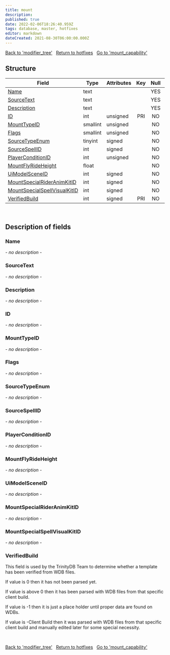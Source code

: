 ```yaml
---
title: mount
description: 
published: true
date: 2022-02-06T18:26:40.959Z
tags: database, master, hotfixes
editor: markdown
dateCreated: 2021-08-30T06:00:00.000Z
---
```


<a href="https://trinitycore.info/en/database/master/hotfixes/modifier_tree" class="mt-5 v-btn v-btn--depressed v-btn--flat v-btn--outlined theme--light v-size--default darkblue--text text--lighten-3"><span class="v-btn__content"><i aria-hidden="true" class="v-icon notranslate v-icon--left mdi mdi-arrow-left theme--light"></i><span>Back to 'modifier_tree'</span></span></a>&nbsp;&nbsp;&nbsp;<a href="https://trinitycore.info/en/database/master/hotfixes/home" class="mt-5 v-btn v-btn--depressed v-btn--flat v-btn--outlined theme--light v-size--default darkblue--text text--lighten-3"><span class="v-btn__content"><i aria-hidden="true" class="v-icon notranslate v-icon--left mdi mdi-home-outline theme--light"></i><span>Return to hotfixes</span></span></a>&nbsp;&nbsp;&nbsp;<a href="https://trinitycore.info/en/database/master/hotfixes/mount_capability" class="mt-5 v-btn v-btn--depressed v-btn--flat v-btn--outlined theme--light v-size--default darkblue--text text--lighten-3"><span class="v-btn__content"><span>Go to 'mount_capability'</span><i aria-hidden="true" class="v-icon notranslate v-icon--right mdi mdi-arrow-right theme--light"></i></span></a>

## Structure

| Field | Type | Attributes | Key | Null | Default | Extra | Comment |
| --- | --- | --- | :---: | :---: | --- | --- | --- |
| [Name](#name) | text |  |  | YES | NULL |  |  |
| [SourceText](#sourcetext) | text |  |  | YES | NULL |  |  |
| [Description](#description) | text |  |  | YES | NULL |  |  |
| [ID](#id) | int | unsigned | PRI | NO | 0 |  |  |
| [MountTypeID](#mounttypeid) | smallint | unsigned |  | NO | 0 |  |  |
| [Flags](#flags) | smallint | unsigned |  | NO | 0 |  |  |
| [SourceTypeEnum](#sourcetypeenum) | tinyint | signed |  | NO | 0 |  |  |
| [SourceSpellID](#sourcespellid) | int | signed |  | NO | 0 |  |  |
| [PlayerConditionID](#playerconditionid) | int | unsigned |  | NO | 0 |  |  |
| [MountFlyRideHeight](#mountflyrideheight) | float |  |  | NO | 0 |  |  |
| [UiModelSceneID](#uimodelsceneid) | int | signed |  | NO | 0 |  |  |
| [MountSpecialRiderAnimKitID](#mountspecialrideranimkitid) | int | signed |  | NO | 0 |  |  |
| [MountSpecialSpellVisualKitID](#mountspecialspellvisualkitid) | int | signed |  | NO | 0 |  |  |
| [VerifiedBuild](#verifiedbuild) | int | signed | PRI | NO | 0 |  |  |
&nbsp;
## Description of fields

### Name
*- no description -*
&nbsp;

### SourceText
*- no description -*
&nbsp;

### Description
*- no description -*
&nbsp;

### ID
*- no description -*
&nbsp;

### MountTypeID
*- no description -*
&nbsp;

### Flags
*- no description -*
&nbsp;

### SourceTypeEnum
*- no description -*
&nbsp;

### SourceSpellID
*- no description -*
&nbsp;

### PlayerConditionID
*- no description -*
&nbsp;

### MountFlyRideHeight
*- no description -*
&nbsp;

### UiModelSceneID
*- no description -*
&nbsp;

### MountSpecialRiderAnimKitID
*- no description -*
&nbsp;

### MountSpecialSpellVisualKitID
*- no description -*
&nbsp;

### VerifiedBuild
This field is used by the TrinityDB Team to determine whether a template has been verified from WDB files.

If value is 0 then it has not been parsed yet.

If value is above 0 then it has been parsed with WDB files from that specific client build.

If value is -1 then it is just a place holder until proper data are found on WDBs.

If value is -Client Build then it was parsed with WDB files from that specific client build and manually edited later for some special necessity.

&nbsp;

<a href="https://trinitycore.info/en/database/master/hotfixes/modifier_tree" class="mt-5 v-btn v-btn--depressed v-btn--flat v-btn--outlined theme--light v-size--default darkblue--text text--lighten-3"><span class="v-btn__content"><i aria-hidden="true" class="v-icon notranslate v-icon--left mdi mdi-arrow-left theme--light"></i><span>Back to 'modifier_tree'</span></span></a>&nbsp;&nbsp;&nbsp;<a href="https://trinitycore.info/en/database/master/hotfixes/home" class="mt-5 v-btn v-btn--depressed v-btn--flat v-btn--outlined theme--light v-size--default darkblue--text text--lighten-3"><span class="v-btn__content"><i aria-hidden="true" class="v-icon notranslate v-icon--left mdi mdi-home-outline theme--light"></i><span>Return to hotfixes</span></span></a>&nbsp;&nbsp;&nbsp;<a href="https://trinitycore.info/en/database/master/hotfixes/mount_capability" class="mt-5 v-btn v-btn--depressed v-btn--flat v-btn--outlined theme--light v-size--default darkblue--text text--lighten-3"><span class="v-btn__content"><span>Go to 'mount_capability'</span><i aria-hidden="true" class="v-icon notranslate v-icon--right mdi mdi-arrow-right theme--light"></i></span></a>

